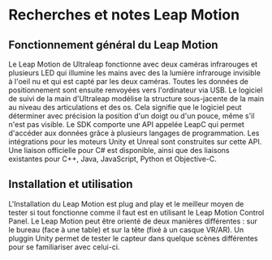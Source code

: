 # Recherches et notes Leap Motion

## Fonctionnement général du Leap Motion

Le Leap Motion de Ultraleap fonctionne avec deux caméras infrarouges et plusieurs LED qui illumine les mains avec des la lumière infrarouge invisible à l'oeil nu et qui est capté par les deux caméras. Toutes les données de positionnement sont ensuite renvoyées vers l'ordinateur via USB. Le logiciel de suivi de la main d'Ultraleap modélise la structure sous-jacente de la main au niveau des articulations et des os. Cela signifie que le logiciel peut déterminer avec précision la position d'un doigt ou d'un pouce, même s'il n'est pas visible. Le SDK comporte une API appelée LeapC qui permet d'accéder aux données grâce à plusieurs langages de programmation. Les intégrations pour les moteurs Unity et Unreal sont construites sur cette API. Une liaison officielle pour C# est disponible, ainsi que des liaisons existantes pour C++, Java, JavaScript, Python et Objective-C.

## Installation et utilisation

L'Installation du Leap Motion est plug and play et le meilleur moyen de tester si tout fonctionne comme il faut est en utilisant le Leap Motion Control Panel. Le Leap Motion  peut être orienté de deux manières différentes : sur le bureau (face à une table) et sur la tête (fixé à un casque VR/AR). Un pluggin Unity permet de tester le capteur dans quelque scènes différentes pour se familiariser avec celui-ci.